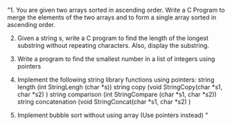 "1. You are given two arrays sorted in ascending order. Write a C Program to merge the elements of the two arrays and to form a single array sorted in ascending order.

2. Given a string s, write a C program to find the length of the longest substring without repeating characters. Also, display the substring.
   
3. Write a program to find the smallest number in a list of integers using pointers
  
4. Implement the following string library functions using pointers:
                           string length (int StringLengh (char *s))
                           string copy (void StringCopy(char *s1, char *s2) )
                           string comparison (int StringCompare (char *s1, char *s2))
                           string concatenation (void StringConcat(char *s1, char *s2) )

   
5. Implement bubble sort without using array (Use pointers instead)
"
